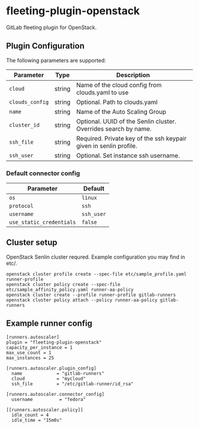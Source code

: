 fleeting-plugin-openstack
=========================

GitLab fleeting plugin for OpenStack.


Plugin Configuration
--------------------

The following parameters are supported:

| Parameter             | Type   | Description |
|-----------------------|--------|-------------|
| `cloud` | string | Name of the cloud config from clouds.yaml to use |
| `clouds_config` | string | Optional. Path to clouds.yaml |
| `name`                | string | Name of the Auto Scaling Group |
| `cluster_id` | string | Optional. UUID of the Senlin cluster. Overrides search by name. |
| `ssh_file` | string | Required. Private key of the ssh keypair given in senlin profile. |
| `ssh_user` | string | Optional. Set instance ssh username. |

### Default connector config

| Parameter                | Default  |
|--------------------------|----------|
| `os`                     | `linux`  |
| `protocol`               | `ssh` |
| `username`               | `ssh_user` |
| `use_static_credentials` | `false`  |

Cluster setup
-------------

OpenStack Senlin cluster requred. Example configuration you may find in etc/.

```
openstack cluster profile create --spec-file etc/sample_profile.yaml runner-profile
openstack cluster policy create --spec-file etc/sample_affinity_policy.yaml runner-aa-policy
openstack cluster create --profile runner-profile gitlab-runners
openstack cluster policy attach --policy runner-aa-policy gitlab-runners
```

Example runner config
---------------------
```
[runners.autoscaler]
plugin = "fleeting-plugin-openstack"
capacity_per_instance = 1
max_use_count = 1
max_instances = 25

[runners.autoscaler.plugin_config]
  name             = "gitlab-runners"
  cloud            = "mycloud"
  ssh_file         = "/etc/gitlab-runner/id_rsa"

[runners.autoscaler.connector_config]
  username          = "fedora"

[[runners.autoscaler.policy]]
  idle_count = 4
  idle_time = "15m0s"
```
